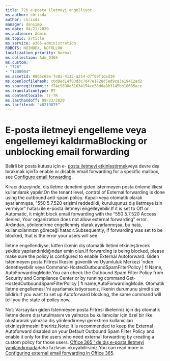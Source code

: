 ```yaml
---
title: 726 e-posta iletmeyi engelliyor
ms.author: chrisda
author: chrisda
manager: dansimp
ms.date: 04/21/2020
ms.audience: Admin
ms.topic: article
ms.service: o365-administration
ROBOTS: NOINDEX, NOFOLLOW
localization_priority: Normal
ms.collection: Adm_O365
ms.custom:
- "726"
- "1200004"
ms.assetid: 8865c68e-7e8a-4135-a254-d7f69f1ded30
ms.openlocfilehash: c0d9ed14f83d3c7d47e1728d5ed9ca3a19412ad2
ms.sourcegitcommit: f74c9698a31634154ce58dda8b3145bb10685ace
ms.translationtype: MT
ms.contentlocale: tr-TR
ms.lasthandoff: 09/23/2020
ms.locfileid: "48219875"
---
```

# <a name="blocking-or-unblocking-email-forwarding"></a><span data-ttu-id="d2ed4-102">E-posta iletmeyi engelleme veya engellemeyi kaldırma</span><span class="sxs-lookup"><span data-stu-id="d2ed4-102">Blocking or unblocking email forwarding</span></span>

<span data-ttu-id="d2ed4-103">Belirli bir posta kutusu için e- [posta iletmeyi etkinleştirmek](https://docs.microsoft.com/microsoft-365/admin/email/configure-email-forwarding)veya devre dışı bırakmak için</span><span class="sxs-lookup"><span data-stu-id="d2ed4-103">To enable or disable email forwarding for a specific mailbox, see [Configure email forwarding](https://docs.microsoft.com/microsoft-365/admin/email/configure-email-forwarding).</span></span>

<span data-ttu-id="d2ed4-104">Kiracı düzeyinde, dış iletme denetimi giden istenmeyen posta önleme ilkesi kullanılarak yapılır.</span><span class="sxs-lookup"><span data-stu-id="d2ed4-104">On the tenant level, control of External forwarding is done using the outbound anti-spam policy.</span></span> <span data-ttu-id="d2ed4-105">Kapalı veya otomatik olarak ayarlanmışsa, "550 5.7.520 erişimi reddedildi, kuruluşunuz dış iletmeye izin vermiyor" hatası ile e-posta iletmeyi engelleyebilir.</span><span class="sxs-lookup"><span data-stu-id="d2ed4-105">If it is set to Off or Automatic, it might block email forwarding with the “550 5.7.520 Access denied, Your organization does not allow external forwarding” error.</span></span> <span data-ttu-id="d2ed4-106">Ardından, yönlendirme engellenmiş olarak ayarlanmışsa, bu hata, kullanıcılarınızın göreceği hatadır.</span><span class="sxs-lookup"><span data-stu-id="d2ed4-106">Subsequently, if forwarding was set to be blocked, that is the error your users will see.</span></span>

<span data-ttu-id="d2ed4-107">İletme engellendiyse, lütfen ilkenin dış otomatik Iletimi etkinleştirecek şekilde yapılandırıldığından emin olun.</span><span class="sxs-lookup"><span data-stu-id="d2ed4-107">If forwarding is being blocked, please make sure the policy is configured to enable External Autoforward.</span></span> <span data-ttu-id="d2ed4-108">Giden Istenmeyen posta Filtresi Ilkesini güvenlik ve Uyumluluk Merkezi 'nden denetleyebilir veya Command-HostedOutboundSpamFilterPolicy | fl Name, AutoForwardingMode.</span><span class="sxs-lookup"><span data-stu-id="d2ed4-108">You can check the Outbound Spam Filter Policy from Security and Compliance Center or by running command Get-HostedOutboundSpamFilterPolicy | fl name,AutoForwardingMode.</span></span> <span data-ttu-id="d2ed4-109">Otomatik Iletme engellemesi 'ni ayarlamak istiyorsanız, ilkenin durumunu şimdi size bildirir.</span><span class="sxs-lookup"><span data-stu-id="d2ed4-109">If you want to set up Autoforward blocking, the same command will tell you the state of policy now.</span></span>

<span data-ttu-id="d2ed4-110">Not: Varsayılan giden Istenmeyen posta Filtresi ilkeleriniz için dış otomatik Iletme devre dışı tutulmasını ve yalnızca bu kullanıcılar için özel bir ilke oluşturarak yalnızca dış yönlendirmeyi gerektiren kullanıcıları etkinleştirmesini öneririz.</span><span class="sxs-lookup"><span data-stu-id="d2ed4-110">Note: It is recommended to keep the External Autoforward disabled on your Default Outbound Spam Filter Policy and enable it only for the users who need external forwarding by creating a custom policy for those users.</span></span> <span data-ttu-id="d2ed4-111">[Office 365 ' de dış e-posta Iletmeyi yapılandırmada](https://docs.microsoft.com/microsoft-365/security/office-365-security/external-email-forwarding)daha fazlasını okuyabilirsiniz.</span><span class="sxs-lookup"><span data-stu-id="d2ed4-111">You can read more in [Configuring external email forwarding in Office 365](https://docs.microsoft.com/microsoft-365/security/office-365-security/external-email-forwarding).</span></span>